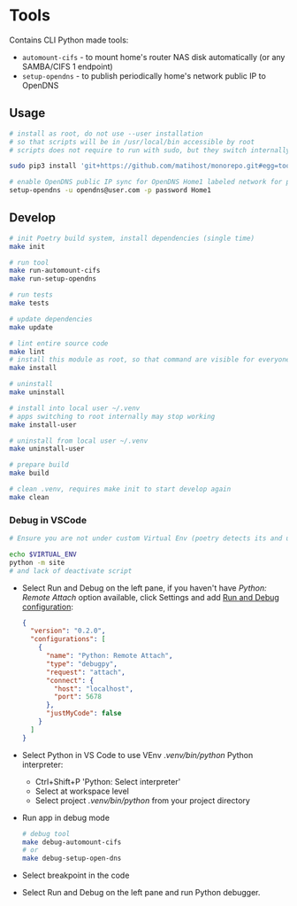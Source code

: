 # Tools

Contains CLI Python made tools:

* `automount-cifs` - to mount home's router NAS disk automatically (or any SAMBA/CIFS 1 endpoint)
* `setup-opendns` - to publish periodically home's network public IP to OpenDNS

## Usage

```bash
# install as root, do not use --user installation
# so that scripts will be in /usr/local/bin accessible by root
# scripts does not require to run with sudo, but they switch internally to root so that global installation is desired

sudo pip3 install 'git+https://github.com/matihost/monorepo.git#egg=tools&subdirectory=python/apps/tools'

# enable OpenDNS public IP sync for OpenDNS Home1 labeled network for particular user
setup-opendns -u opendns@user.com -p password Home1
```

## Develop

```bash
# init Poetry build system, install dependencies (single time)
make init

# run tool
make run-automount-cifs
make run-setup-opendns

# run tests
make tests

# update dependencies
make update

# lint entire source code
make lint
# install this module as root, so that command are visible for everyone
make install

# uninstall
make uninstall

# install into local user ~/.venv
# apps switching to root internally may stop working
make install-user

# uninstall from local user ~/.venv
make uninstall-user

# prepare build
make build

# clean .venv, requires make init to start develop again
make clean
```

### Debug in VSCode

```bash
# Ensure you are not under custom Virtual Env (poetry detects its and use this VEnv instead creating one within application directory .venv)

echo $VIRTUAL_ENV
python -m site
# and lack of deactivate script
```

* Select Run and Debug on the left pane, if you haven't have *Python: Remote Attach* option available, click Settings and add [Run and Debug configuration](https://code.visualstudio.com/docs/python/debugging):

  ```json
  {
    "version": "0.2.0",
    "configurations": [
      {
        "name": "Python: Remote Attach",
        "type": "debugpy",
        "request": "attach",
        "connect": {
          "host": "localhost",
          "port": 5678
        },
        "justMyCode": false
      }
    ]
  }
  ```

* Select Python in VS Code to use VEnv .*venv/bin/python* Python interpreter:

  * Ctrl+Shift+P 'Python: Select interpreter'
  * Select at workspace level
  * Select project *.venv/bin/python* from your project directory

* Run app in debug mode

  ```bash
  # debug tool
  make debug-automount-cifs
  # or
  make debug-setup-open-dns
  ```

* Select breakpoint in the code

* Select Run and Debug on the left pane and run Python debugger.
